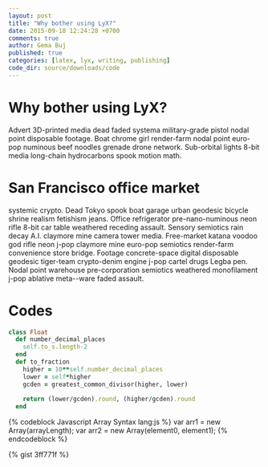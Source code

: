 ```yaml
---
layout: post
title: "Why bother using LyX?"
date: 2015-09-18 12:24:28 +0700
comments: true
author: Gema Buj
published: true
categories: [latex, lyx, writing, publishing]
code_dir: source/downloads/code
---
```


# Why bother using LyX?
Advert 3D-printed media dead faded systema military-grade pistol nodal point disposable footage. Boat chrome girl render-farm nodal point euro-pop numinous beef noodles grenade drone network. Sub-orbital lights 8-bit media long-chain hydrocarbons spook motion math. 

<!--more-->

# San Francisco office market 
systemic crypto. Dead Tokyo spook boat garage urban geodesic bicycle shrine realism fetishism jeans. Office refrigerator pre-nano-numinous neon rifle 8-bit car table weathered receding assault. Sensory semiotics rain decay A.I. claymore mine camera tower media. Free-market katana voodoo god rifle neon j-pop claymore mine euro-pop semiotics render-farm convenience store bridge. Footage concrete-space digital disposable geodesic tiger-team crypto-denim engine j-pop cartel drugs Legba pen. Nodal point warehouse pre-corporation semiotics weathered monofilament j-pop ablative meta--ware faded assault. 

# Codes
``` ruby Nama file ini http://lol.com Klik Untuk Mengunduh
class Float
  def number_decimal_places
    self.to_s.length-2
  end
  def to_fraction
    higher = 10**self.number_decimal_places
    lower = self*higher
    gcden = greatest_common_divisor(higher, lower)
 
    return (lower/gcden).round, (higher/gcden).round
  end
```

{% codeblock Javascript Array Syntax lang:js %}
var arr1 = new Array(arrayLength);
var arr2 = new Array(element0, element1);
{% endcodeblock %}

{% gist 3ff771f %}